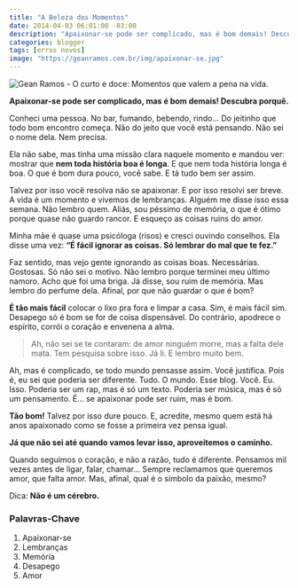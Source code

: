 ```yaml
---
title: "A Beleza dos Momentos"
date: 2014-04-03 06:01:00 -03:00
description: "Apaixonar-se pode ser complicado, mas é bom demais! Descubra porquê."
categories: blogger
tags: [erros novos]
image: "https://geanramos.com.br/img/apaixonar-se.jpg"
---
```


![Gean Ramos - O curto e doce: Momentos que valem a pena na vida.](https://geanramos.com.br/img/apaixonar-se.jpg)

**Apaixonar-se pode ser complicado, mas é bom demais! Descubra porquê.**

Conheci uma pessoa. No bar, fumando, bebendo, rindo... Do jeitinho que todo bom encontro começa. Não do jeito que você está pensando. Não sei o nome dela. Nem precisa. 

Ela não sabe, mas tinha uma missão clara naquele momento e mandou ver: mostrar que **nem toda história boa é longa**. E que nem toda história longa é boa. O que é bom dura pouco, você sabe. E tá tudo bem ser assim.

Talvez por isso você resolva não se apaixonar. E por isso resolvi ser breve. 
A vida é um momento e vivemos de lembranças. Alguém me disse isso essa semana. Não lembro quem. Aliás, sou péssimo de memória, o que é ótimo porque quase não guardo rancor. E esqueço as coisas ruins do amor. 

Minha mãe é quase uma psicóloga (risos) e cresci ouvindo conselhos. Ela disse uma vez: **“É fácil ignorar as coisas. Só lembrar do mal que te fez.”**

Faz sentido, mas vejo gente ignorando as coisas boas. Necessárias. Gostosas. Só não sei o motivo. Não lembro porque terminei meu último namoro. Acho que foi uma briga. Já disse, sou ruim de memória. Mas lembro do perfume dela. Afinal, por que não guardar o que é bom? 

**É tão mais fácil** colocar o lixo pra fora e limpar a casa. Sim, é mais fácil sim. Desapego só é bom se for de coisa dispensável. Do contrário, apodrece o espírito, corrói o coração e envenena a alma. 
> Ah, não sei se te contaram: de amor ninguém morre, mas a falta dele mata.  Tem pesquisa sobre isso. Já li. E lembro muito bem.

Ah, mas é complicado, se todo mundo pensasse assim. Você justifica. 
Pois é, eu sei que poderia ser diferente. Tudo. O mundo. Esse blog. Você. Eu. Isso. Poderia ser um rap, mas é só um texto. Poderia ser música, mas é só um pensamento. É... se apaixonar pode ser ruim, mas é bom.

 **Tão bom!** Talvez por isso dure pouco. E, acredite, mesmo quem está há anos apaixonado como se fosse a primeira vez pensa igual.

**Já que não sei até quando vamos levar isso, aproveitemos o caminho.**

Quando seguimos o coração, e não a razão, tudo é diferente. Pensamos mil vezes antes de ligar, falar, chamar… Sempre reclamamos que queremos amor, que falta amor. Mas, afinal, qual é o símbolo da paixão, mesmo?

Dica: **Não é um cérebro.**

### Palavras-Chave
1. Apaixonar-se
2. Lembranças
3. Memória
4. Desapego
5. Amor